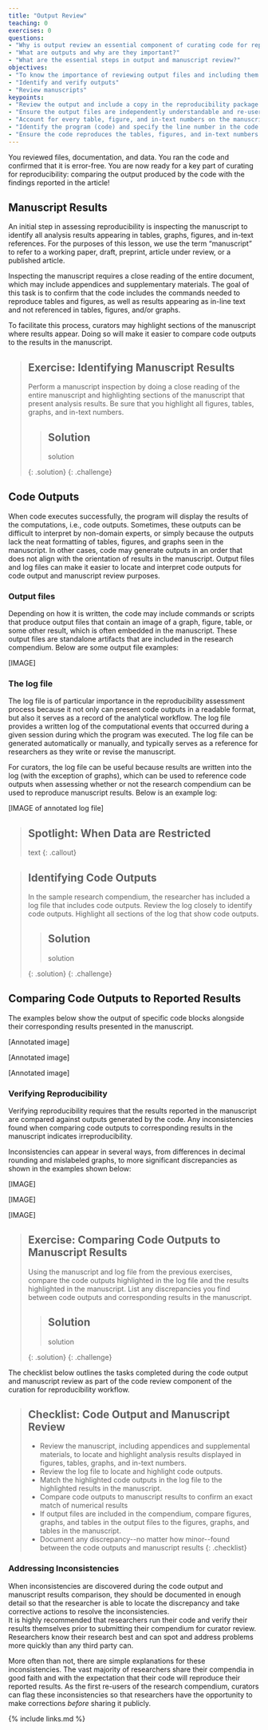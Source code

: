```yaml
---
title: "Output Review"
teaching: 0
exercises: 0
questions:
- "Why is output review an essential component of curating code for reproducibility?"
- "What are outputs and why are they important?"
- "What are the essential steps in output and manuscript review?"
objectives:
- "To know the importance of reviewing output files and including them in the reproducibility package"
- "Identify and verify outputs"
- "Review manuscripts"
keypoints:
- "Review the output and include a copy in the reproducibility package."
- "Ensure the output files are independently understandable and re-user friendly."
- "Account for every table, figure, and in-text numbers on the manuscript."
- "Identify the program (code) and specify the line number in the code that created them."
- "Ensure the code reproduces the tables, figures, and in-text numbers on the manuscript."
---
```

You reviewed files, documentation, and data. You ran the code and confirmed that it is error-free. You are now ready for a key part of curating for reproducibility: comparing the output produced by the code with the findings reported in the article!

## Manuscript Results

An initial step in assessing reproducibility is inspecting the manuscript to identify all analysis results appearing in tables, graphs, figures, and in-text references.  For the purposes of this lesson, we use the term “manuscript” to refer to a working paper, draft, preprint, article under review, or a published article.  

Inspecting the manuscript requires a close reading of the entire document, which may include appendices and supplementary materials.  The goal of this task is to confirm that the code includes the commands needed to reproduce tables and figures, as well as results appearing as in-line text and not referenced in tables, figures, and/or graphs.

To facilitate this process, curators may highlight sections of the manuscript where results appear. Doing so will make it easier to compare code outputs to the results in the manuscript.  

> ## Exercise: Identifying Manuscript Results
>
> Perform a manuscript inspection by doing a close reading of the entire manuscript and highlighting sections of the manuscript that present analysis results.  Be sure that you highlight all figures, tables, graphs, and in-text numbers.
>
> > ## Solution
> >
> > solution
> >
> {: .solution}
{: .challenge}

## Code Outputs

When code executes successfully, the program will display the results of the computations, i.e., code outputs.  Sometimes, these outputs can be difficult to interpret by non-domain experts, or simply because the outputs lack the neat formatting of tables, figures, and graphs seen in the manuscript. In other cases, code may generate outputs in an order that does not align with the orientation of results in the manuscript.  Output files and log files can make it easier to locate and interpret code outputs for code output and manuscript review purposes.

### Output files  

Depending on how it is written, the code may include commands or scripts that produce output files that contain an image of a graph, figure, table, or some other result, which is often embedded in the manuscript.  These output files are standalone artifacts that are included in the research compendium. Below are some output file examples:

[IMAGE]  

### The log file  

The log file is of particular importance in the reproducibility assessment process because it not only can present code outputs in a readable format, but also it serves as a record of the analytical workflow.  The log file provides a written log of the computational events that occurred during a given session during which the program was executed.  The log file can be generated automatically or manually, and typically serves as a reference for researchers as they write or revise the manuscript.  

For curators, the log file can be useful because results are written into the log (with the exception of graphs), which can be used to reference code outputs when assessing whether or not the research compendium can be used to reproduce manuscript results.  Below is an example log:

[IMAGE of annotated log file]

> ## Spotlight: When Data are Restricted
>
> text
{: .callout}

> ## Identifying Code Outputs
>
> In the sample research compendium, the researcher has included a log file that includes code outputs.  Review the log closely to identify code outputs. Highlight all sections of the log that show code outputs.
>
> > ## Solution
> >
> > solution
> >
> {: .solution}
{: .challenge}

## Comparing Code Outputs to Reported Results

The examples below show the output of specific code blocks alongside their corresponding results presented in the manuscript.  

[Annotated image]  

[Annotated image]  

[Annotated image]  

### Verifying Reproducibility  

Verifying reproducibility requires that the results reported in the manuscript are compared against outputs generated by the code.  Any inconsistencies found when comparing code outputs to corresponding results in the manuscript indicates irreproducibility.

Inconsistencies can appear in several ways, from differences in decimal rounding and mislabeled graphs, to more significant discrepancies as shown in the examples shown below:

[IMAGE]

[IMAGE]

[IMAGE]

> ## Exercise: Comparing Code Outputs to Manuscript Results
>
> Using the manuscript and log file from the previous exercises, compare the code outputs highlighted in the log file and the results highlighted in the manuscript.  List any discrepancies you find between code outputs and corresponding results in the manuscript. 
>
> > ## Solution
> >
> > solution
> >
> {: .solution}
{: .challenge}

The checklist below outlines the tasks completed during the code output and manuscript review as part of the code review component of the curation for reproducibility workflow.

> ## Checklist: Code Output and Manuscript Review
>
> - Review the manuscript, including appendices and supplemental materials, to locate and highlight analysis results displayed in figures, tables, graphs, and in-text numbers.
> - Review the log file to locate and highlight code outputs.
> - Match the highlighted code outputs in the log file to the highlighted results in the manuscript.
> - Compare code outputs to manuscript results to confirm an exact match of numerical results
> - If output files are included in the compendium, compare figures, graphs, and tables in the output files to the figures, graphs, and tables in the manuscript.
> - Document any discrepancy--no matter how minor--found between the code outputs and manuscript results
{: .checklist}

###  Addressing Inconsistencies
When inconsistencies are discovered during the code output and manuscript results comparison, they should be documented in enough detail so that the researcher is able to locate the discrepancy and take corrective actions to resolve the inconsistencies.  
It is highly recommended that researchers run their code and verify their results themselves prior to submitting their compendium for curator review. Researchers know their research best and can spot and address problems more quickly than any third party can.

More often than not, there are simple explanations for these inconsistencies. The vast majority of researchers share their compendia in good faith and with the expectation that their code will reproduce their reported results.  As the first re-users of the research compendium, curators can flag these inconsistencies so that researchers have the opportunity to make corrections *before* sharing it publicly.


{% include links.md %}